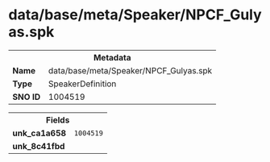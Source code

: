 <h1>data/base/meta/Speaker/NPCF_Gulyas.spk</h1><table><tr><th colspan="100%">Metadata</th></tr><tr><td><b>Name</b></td><td>data/base/meta/Speaker/NPCF_Gulyas.spk</td></tr><tr><td><b>Type</b></td><td>SpeakerDefinition</td></tr><tr><td><b>SNO ID</b></td><td>1004519</td></tr></table>

<table><tr><th colspan="100%">Fields</th></tr><tr><td><b>unk_ca1a658</b></td><td><code>1004519</code></td></tr><tr><td><b>unk_8c41fbd</b></td><td></td></tr></table>

